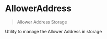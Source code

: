 # AllowerAddress



> Allower Address Storage

Utility to manage the Allower Address in storage





